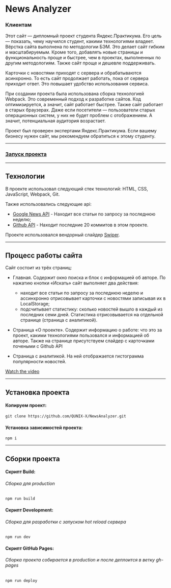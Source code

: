# News Analyzer
### Клиентам
Этот сайт — дипломный проект студента Яндекс.Практикума. Его цель — показать, чему научился студент, какими технологиями владеет.
Вёрстка сайта выполнена по методологии БЭМ. Это делает сайт гибким и масштабируемым. Кроме того, добавлять новые страницы и функциональность проще и быстрее, чем в проектах, выполненных по другим методологиям. Также сайт проще и дешевле поддерживать.

Карточки с новостями приходят с сервера и обрабатываются асинхронно. То есть сайт продолжает работать, пока от сервера приходит ответ. Это повышает удобство использования сервиса.

При создании проекта была использована сборка технологией Webpack. Это современный подход к разработке сайтов. Код оптимизируется, а значит, сайт работает быстрее. Также сайт работает в старых браузерах. Даже если посетители — пользователи старых операционных систем, у них не будет проблем с отображением. А значит, потенциальная аудитория возрастает.

Проект был проверен экспертами Яндекс.Практикума. Если вашему бизнесу нужен сайт, мы рекомендуем обратиться к этому студенту.

---
### [Запуск проекта](https://qunix-x.github.io/NewsAnalyzer/)
---
## Технологии
В проекте использовал следующий стек технологий: HTML, CSS, JavaScript, Webpack, Git.

Также использовались следующие api:
  - [Google News API](https://gnews.io) - Находит все статьи по запросу за последнюю неделю;
  - [Github API](https://developer.github.com/v3/) - Находит последние 20 коммитов в этом проекте.

Проекте использовался вендорный слайдер [Swiper](https://swiperjs.com).

---
## Процесс работы сайта
Сайт состоит из трёх страниц:
 - Главная. Содержит окно поиска и блок с информацией об авторе.
   По нажатию кнопки «Искать» сайт выполняет два действия:
    - находит все статьи по запросу за последнюю неделю и ассинхронно отрисовывает карточки с новостями записывая их в LocalStorage;
    - подсчитывает статистику: сколько новостей вышло в каждый из последних семи дней. Статистика отрисовывается на отдельной странице (страница с аналитикой).
    
 - Страница «О проекте». Содержит информацию о работе: что это за проект, какими технологиями пользовался и информацией об авторе. Также на странице присутствуем слайдер с карточками почеными с Github API
 
 - Страница с аналитикой. На ней отображается гистограмма популярности новостей.
 
 [Watch the video](https://youtu.be/RlHowYK48go)

---
## Установка проекта
#### Копируем проект:
```
git clone https://github.com/QUNIX-X/NewsAnalyzer.git
```
#### Установка зависимостей проекта:
```
npm i
```
---
## Сборки проекта
#### Скрипт Build:
###### Сборка для production
```
npm run build
```
#### Скрипт Development:
###### Сборка для разработки с запуском hot reload сервера
```
npm run dev
```
#### Скрипт GitHub Pages:
###### Сборка проекта собирается в production и после деплоится в ветку gh-pages
```
npm run deploy
```
